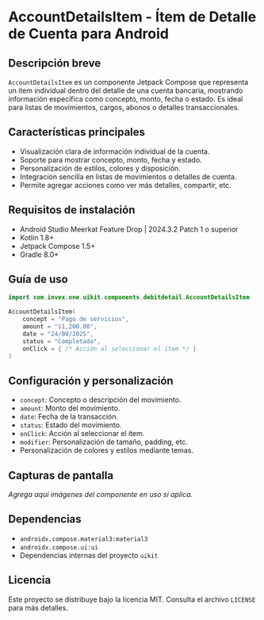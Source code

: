 # AccountDetailsItem - Ítem de Detalle de Cuenta para Android

## Descripción breve
`AccountDetailsItem` es un componente Jetpack Compose que representa un ítem individual dentro del detalle de una cuenta bancaria, mostrando información específica como concepto, monto, fecha o estado. Es ideal para listas de movimientos, cargos, abonos o detalles transaccionales.

## Características principales
- Visualización clara de información individual de la cuenta.
- Soporte para mostrar concepto, monto, fecha y estado.
- Personalización de estilos, colores y disposición.
- Integración sencilla en listas de movimientos o detalles de cuenta.
- Permite agregar acciones como ver más detalles, compartir, etc.

## Requisitos de instalación
- Android Studio Meerkat Feature Drop | 2024.3.2 Patch 1 o superior
- Kotlin 1.8+
- Jetpack Compose 1.5+
- Gradle 8.0+

## Guía de uso
```kotlin
import com.invex.one.uikit.components.debitdetail.AccountDetailsItem

AccountDetailsItem(
    concept = "Pago de servicios",
    amount = "$1,200.00",
    date = "24/09/2025",
    status = "Completado",
    onClick = { /* Acción al seleccionar el ítem */ }
)
```

## Configuración y personalización
- `concept`: Concepto o descripción del movimiento.
- `amount`: Monto del movimiento.
- `date`: Fecha de la transacción.
- `status`: Estado del movimiento.
- `onClick`: Acción al seleccionar el ítem.
- `modifier`: Personalización de tamaño, padding, etc.
- Personalización de colores y estilos mediante temas.

## Capturas de pantalla
_Agrega aquí imágenes del componente en uso si aplica._

## Dependencias
- `androidx.compose.material3:material3`
- `androidx.compose.ui:ui`
- Dependencias internas del proyecto `uikit`

## Licencia
Este proyecto se distribuye bajo la licencia MIT. Consulta el archivo `LICENSE` para más detalles.

